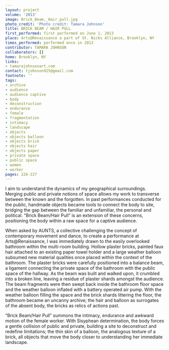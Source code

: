 ```yaml
---
layout: project
volume: '2013'
image: Brick_Beam,_Hair_pull.jpg
photo_credit: 'Photo credit: Tamara Johnson'
title: BRICK BEAM / HAIR PULL
first_performed: first performed on June 1, 2013
place: Arts@Renaissance a part of St. Nicks Alliance, Brooklyn, NY
times_performed: performed once in 2013
contributor: TAMARA JOHNSON
collaborators: []
home: Brooklyn, NY
links:
- tamarajohnsonart.com
contact: tjohnson925@gmail.com
footnote: ''
tags:
- archive
- audience
- audience captive
- body
- deconstruction
- endurance
- female
- fragmentation
- intimacy
- landscape
- objects
- objects balloon
- objects brick
- objects hair
- objects paper
- private space
- public space
- women
- worker
pages: 226-227
---
```


I aim to understand the dynamics of my geographical surroundings. Merging public and private notions of space allows my work to transverse between the known and the forgotten. In past performances conducted for the public, handmade objects became tools to connect the body to site, bridging the gap between the familiar and unfamiliar, the personal and political. “Brick Beam/Hair Pull” is an extension of these concerns, positioning the body within a raw space for a captive audience.

When asked by AUNTS, a collective challenging the concept of contemporary movement and dance, to create a performance at Arts@Renaissance, I was immediately drawn to the easily overlooked bathroom within the multi-room building. Hollow plaster bricks, painted faux hair attached to an existing paper towel holder and a large weather balloon subsumed new material qualities once placed within the context of the bathroom. The plaster bricks were carefully positioned into a balance beam, a ligament connecting the private space of the bathroom with the public space of the hallway. As the beam was built and walked upon, it crumbled into a broken line, leaving a residue of plaster shards amongst the audience. The beam fragments were then swept back inside the bathroom floor space and the weather balloon inflated with a battery operated air pump. With the weather balloon filling the space and the brick shards littering the floor, the bathroom became an uncanny archive; the hair and balloon as surrogates of the absent body, the bricks as relics of actions past.

“Brick Beam/Hair Pull” summons the intimacy, endurance and awkward motion of the female worker. With Sisyphean determination, the body forces a gentle collision of public and private, building a site to deconstruct and redefine limitations; the thin skin of a balloon, the analogous texture of a brick, all objects that move the body closer to understanding her immediate landscape.
